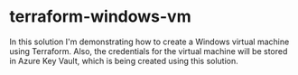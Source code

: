 # terraform-windows-vm
In this solution I'm demonstrating how to create a Windows virtual machine using Terraform. Also, the credentials for the virtual machine will be stored in Azure Key Vault, which is being created using this solution.
